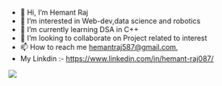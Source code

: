- 👋 Hi, I’m Hemant Raj
- 👀 I’m interested in Web-dev,data science and robotics
- 🌱 I’m currently learning DSA in C++
- 💞️ I’m looking to collaborate on Project related to interest
- 📫 How to reach me  hemantraj587@gmail.com, 
-  My Linkdin :- https://www.linkedin.com/in/hemant-raj087/

<!---
hemant087/hemant087 is a ✨ special ✨ repository because its `README.md` (this file) appears on your GitHub profile.
You can click the Preview link to take a look at your changes.
--->
<img src="https://github-readme-stats.vercel.app/api?username=hemant087&&show_icons=true&title_color=ffffff&icon_color=bb2acf&text_color=daf7dc&bg_color=151515">
